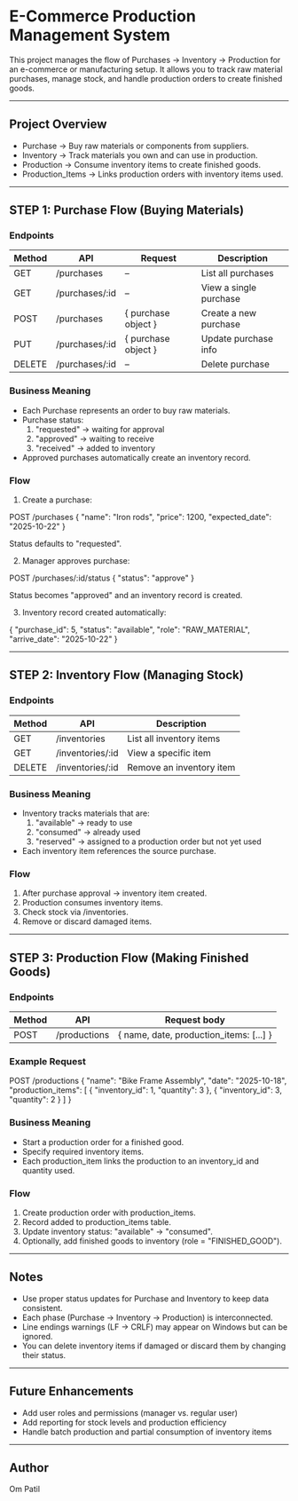 # E-Commerce Production Management System

This project manages the flow of Purchases → Inventory → Production for an e-commerce or manufacturing setup. It allows you to track raw material purchases, manage stock, and handle production orders to create finished goods.

---

## Project Overview

- Purchase → Buy raw materials or components from suppliers.
- Inventory → Track materials you own and can use in production.
- Production → Consume inventory items to create finished goods.
- Production_Items → Links production orders with inventory items used.

---

## STEP 1: Purchase Flow (Buying Materials)

### Endpoints

Method | API | Request | Description
------ | --- | ------- | -----------
GET | /purchases | – | List all purchases
GET | /purchases/:id | – | View a single purchase
POST | /purchases | { purchase object } | Create a new purchase
PUT | /purchases/:id | { purchase object } | Update purchase info
DELETE | /purchases/:id | – | Delete purchase

### Business Meaning

- Each Purchase represents an order to buy raw materials.
- Purchase status:
  1. "requested" → waiting for approval
  2. "approved" → waiting to receive
  3. "received" → added to inventory
- Approved purchases automatically create an inventory record.

### Flow

1. Create a purchase:

POST /purchases
{
  "name": "Iron rods",
  "price": 1200,
  "expected_date": "2025-10-22"
}

Status defaults to "requested".

2. Manager approves purchase:

POST /purchases/:id/status
{
  "status": "approve"
}

Status becomes "approved" and an inventory record is created.

3. Inventory record created automatically:

{
  "purchase_id": 5,
  "status": "available",
  "role": "RAW_MATERIAL",
  "arrive_date": "2025-10-22"
}

---

## STEP 2: Inventory Flow (Managing Stock)

### Endpoints

Method | API | Description
------ | --- | -----------
GET | /inventories | List all inventory items
GET | /inventories/:id | View a specific item
DELETE | /inventories/:id | Remove an inventory item

### Business Meaning

- Inventory tracks materials that are:
  1. "available" → ready to use
  2. "consumed" → already used
  3. "reserved" → assigned to a production order but not yet used
- Each inventory item references the source purchase.

### Flow

1. After purchase approval → inventory item created.
2. Production consumes inventory items.
3. Check stock via /inventories.
4. Remove or discard damaged items.

---

## STEP 3: Production Flow (Making Finished Goods)

### Endpoints

Method | API | Request body
------ | --- | -----------
POST | /productions | { name, date, production_items: [...] }

### Example Request

POST /productions
{
  "name": "Bike Frame Assembly",
  "date": "2025-10-18",
  "production_items": [
    { "inventory_id": 1, "quantity": 3 },
    { "inventory_id": 3, "quantity": 2 }
  ]
}

### Business Meaning

- Start a production order for a finished good.
- Specify required inventory items.
- Each production_item links the production to an inventory_id and quantity used.

### Flow

1. Create production order with production_items.
2. Record added to production_items table.
3. Update inventory status: "available" → "consumed".
4. Optionally, add finished goods to inventory (role = "FINISHED_GOOD").

---

## Notes

- Use proper status updates for Purchase and Inventory to keep data consistent.
- Each phase (Purchase → Inventory → Production) is interconnected.
- Line endings warnings (LF → CRLF) may appear on Windows but can be ignored.
- You can delete inventory items if damaged or discard them by changing their status.

---

## Future Enhancements

- Add user roles and permissions (manager vs. regular user)
- Add reporting for stock levels and production efficiency
- Handle batch production and partial consumption of inventory items

---

## Author

Om Patil
